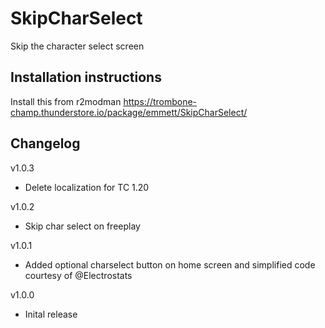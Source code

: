 # SkipCharSelect
Skip the character select screen

## Installation instructions
Install this from r2modman https://trombone-champ.thunderstore.io/package/emmett/SkipCharSelect/

## Changelog
v1.0.3
- Delete localization for TC 1.20

v1.0.2
- Skip char select on freeplay

v1.0.1
- Added optional charselect button on home screen and simplified code courtesy of @Electrostats

v1.0.0
- Inital release
